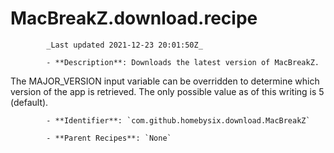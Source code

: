 # MacBreakZ.download.recipe

            _Last updated 2021-12-23 20:01:50Z_

            - **Description**: Downloads the latest version of MacBreakZ.

The MAJOR_VERSION input variable can be overridden to determine which version of the app is retrieved. The only possible value as of this writing is 5 (default).

            - **Identifier**: `com.github.homebysix.download.MacBreakZ`

            - **Parent Recipes**: `None`
